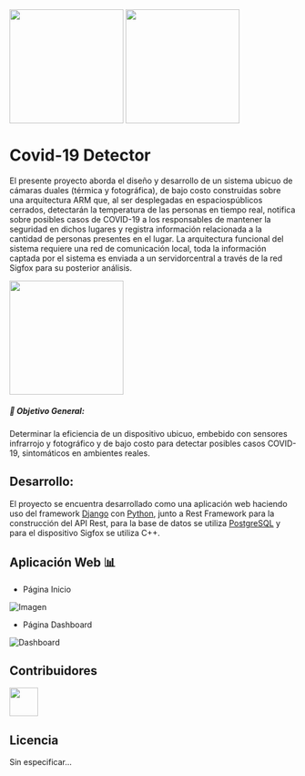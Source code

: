 <img align="center" width="" height="200"  src="https://lh3.googleusercontent.com/-9kMdhysCq-0/YC7SEMUmdFI/AAAAAAAAAx4/lp70QwwQpCwt-1hMo1yBxJDEjdjmRE1IwCLcBGAsYHQ/image.png"/>

<img align="center" width="" height="200"  src="https://lh3.googleusercontent.com/-K3GMAcdCLwk/YC7SCS7VOTI/AAAAAAAAAx0/xBQhZQB-HksdKB1GLTfnb2A6nJz_qj1HQCLcBGAsYHQ/image.png"/>

Covid-19 Detector 
=================

El presente proyecto aborda el diseño y desarrollo de un sistema ubicuo de cámaras duales 
(térmica y fotográfica), de bajo costo construidas sobre una arquitectura ARM que, al ser 
desplegadas en espaciospúblicos cerrados, detectarán la temperatura de las personas en 
tiempo real, notifica sobre posibles casos de COVID-19 a los responsables de mantener la 
seguridad en dichos lugares y registra información relacionada a la cantidad de personas 
presentes en el lugar. La arquitectura funcional del sistema requiere una red de comunicación 
local, toda la información captada por el sistema es enviada a un servidorcentral a través 
de la red Sigfox para su posterior análisis. 

<img align="center" width="" height="200" src="https://1.bp.blogspot.com/-RiU64XkZtwQ/YC6bs-YFQqI/AAAAAAAAAw0/kkHGqTQ77n4O0Ve-ElX6G0xyXlA_wSq8wCLcBGAsYHQ/s530/imagen_2021-02-18_115408.png"/>

##### :pencil: Objetivo General:

Determinar la eficiencia de un dispositivo ubicuo, embebido con sensores infrarrojo y 
fotográfico y de bajo costo para detectar posibles casos COVID-19, sintomáticos en ambientes 
reales. 

## Desarrollo:

El proyecto se encuentra desarrollado como una aplicación web haciendo uso del framework 
[Django](https://www.djangoproject.com/) con [Python](https://www.python.org/), junto a 
Rest Framework para la construcción del API Rest, para la base de datos se utiliza 
[PostgreSQL](https://www.postgresql.org/) y para el dispositivo Sigfox se utiliza C++. 

## Aplicación Web :bar_chart:

- Página Inicio 

![Imagen](https://github.com/fionalayer/filetest/blob/main/web.gif "DEMO WEB")

- Página Dashboard 

![Dashboard](https://github.com/fionalayer/filetest/blob/main/dash.gif "DEMO WEB")

## Contribuidores

<a href="https://minka.gob.ec/Nogyboy"><img align="" width="" height="50" src="https://1.bp.blogspot.com/-Vlx0DSsj9Fg/YC6grJfv4PI/AAAAAAAAAxU/2xNXWvBPu6USfZaUiknitOlNPH91uI0IACLcBGAsYHQ/s138/imagen_2021-02-18_121521.png"/></a>

## Licencia

Sin especificar...

